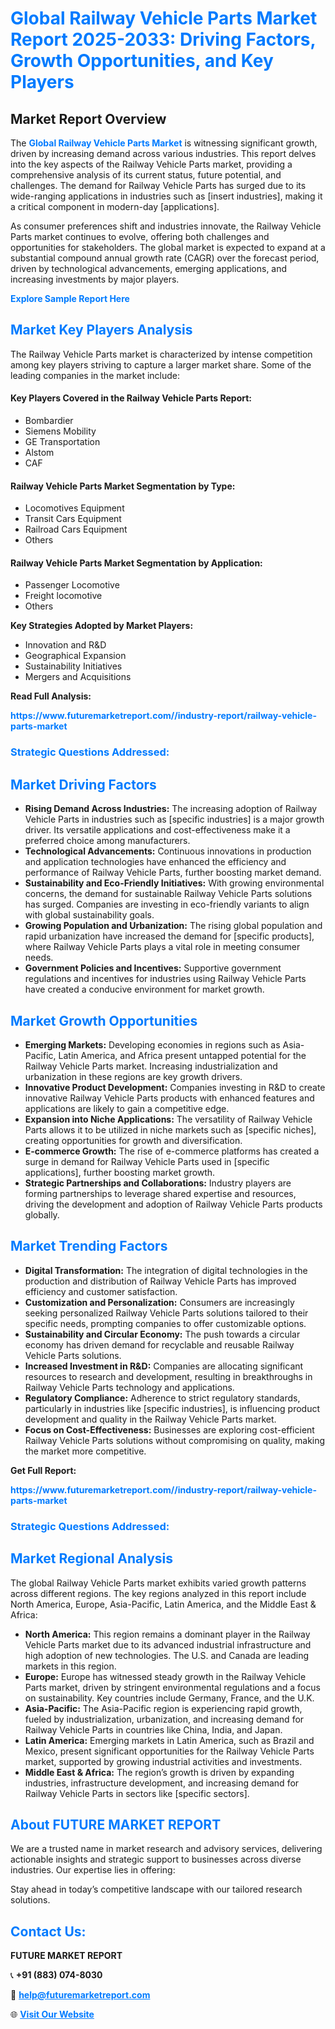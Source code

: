 <h1 style="color: #007BFF;">Global Railway Vehicle Parts Market Report 2025-2033: Driving Factors, Growth Opportunities, and Key Players</h1>

<section id="overview">
<h2>Market Report Overview</h2>
<p>The <a href="https://www.futuremarketreport.com//industry-report/railway-vehicle-parts-market" style="color: #007BFF; text-decoration: none;"><strong>Global Railway Vehicle Parts Market</strong></a> is witnessing significant growth, driven by increasing demand across various industries. This report delves into the key aspects of the Railway Vehicle Parts market, providing a comprehensive analysis of its current status, future potential, and challenges. The demand for Railway Vehicle Parts has surged due to its wide-ranging applications in industries such as [insert industries], making it a critical component in modern-day [applications].</p>
<p>As consumer preferences shift and industries innovate, the Railway Vehicle Parts market continues to evolve, offering both challenges and opportunities for stakeholders. The global market is expected to expand at a substantial compound annual growth rate (CAGR) over the forecast period, driven by technological advancements, emerging applications, and increasing investments by major players.</p>
</section>

<section id="overview">
<p><a href="https://www.futuremarketreport.com//request-sample/reportId=55435" style="color: #007BFF; text-decoration: none;"><strong>Explore Sample Report Here</strong></a></p>
</section>

<section id="key-players">
<h2 style="color: #007BFF;">Market Key Players Analysis</h2>
<p>The Railway Vehicle Parts market is characterized by intense competition among key players striving to capture a larger market share. Some of the leading companies in the market include:</p>
<h4>Key Players Covered in the Railway Vehicle Parts Report:</h4>
<ul><li>Bombardier</li><li>Siemens Mobility</li><li>GE Transportation</li><li>Alstom</li><li>CAF</li></ul>
<h4>Railway Vehicle Parts Market Segmentation by Type:</h4>
<ul><li>Locomotives Equipment</li><li>Transit Cars Equipment</li><li>Railroad Cars Equipment</li><li>Others</li></ul>

<h4>Railway Vehicle Parts Market Segmentation by Application:</h4>
<ul><li>Passenger Locomotive</li><li>Freight locomotive</li><li>Others</li></ul>
<p><strong>Key Strategies Adopted by Market Players:</strong></p>
<ul>
<li>Innovation and R&D</li>
<li>Geographical Expansion</li>
<li>Sustainability Initiatives</li>
<li>Mergers and Acquisitions</li>
</ul>
</section>

<section>
<p><strong>Read Full Analysis: </strong></p><a href="https://www.futuremarketreport.com//industry-report/railway-vehicle-parts-market" style="color: #007BFF; text-decoration: none;"><strong>https://www.futuremarketreport.com//industry-report/railway-vehicle-parts-market</strong></a>
<h3 style="color: #007BFF;">Strategic Questions Addressed:</h3>
</section>

<section id="driving-factors">
<h2 style="color: #007BFF;">Market Driving Factors</h2>
<ul>
<li><strong>Rising Demand Across Industries:</strong> The increasing adoption of Railway Vehicle Parts in industries such as [specific industries] is a major growth driver. Its versatile applications and cost-effectiveness make it a preferred choice among manufacturers.</li>
<li><strong>Technological Advancements:</strong> Continuous innovations in production and application technologies have enhanced the efficiency and performance of Railway Vehicle Parts, further boosting market demand.</li>
<li><strong>Sustainability and Eco-Friendly Initiatives:</strong> With growing environmental concerns, the demand for sustainable Railway Vehicle Parts solutions has surged. Companies are investing in eco-friendly variants to align with global sustainability goals.</li>
<li><strong>Growing Population and Urbanization:</strong> The rising global population and rapid urbanization have increased the demand for [specific products], where Railway Vehicle Parts plays a vital role in meeting consumer needs.</li>
<li><strong>Government Policies and Incentives:</strong> Supportive government regulations and incentives for industries using Railway Vehicle Parts have created a conducive environment for market growth.</li>
</ul>
</section>

<section id="growth-opportunities">
<h2 style="color: #007BFF;">Market Growth Opportunities</h2>
<ul>
<li><strong>Emerging Markets:</strong> Developing economies in regions such as Asia-Pacific, Latin America, and Africa present untapped potential for the Railway Vehicle Parts market. Increasing industrialization and urbanization in these regions are key growth drivers.</li>
<li><strong>Innovative Product Development:</strong> Companies investing in R&D to create innovative Railway Vehicle Parts products with enhanced features and applications are likely to gain a competitive edge.</li>
<li><strong>Expansion into Niche Applications:</strong> The versatility of Railway Vehicle Parts allows it to be utilized in niche markets such as [specific niches], creating opportunities for growth and diversification.</li>
<li><strong>E-commerce Growth:</strong> The rise of e-commerce platforms has created a surge in demand for Railway Vehicle Parts used in [specific applications], further boosting market growth.</li>
<li><strong>Strategic Partnerships and Collaborations:</strong> Industry players are forming partnerships to leverage shared expertise and resources, driving the development and adoption of Railway Vehicle Parts products globally.</li>
</ul>
</section>

<section id="trending-factors">
<h2 style="color: #007BFF;">Market Trending Factors</h2>
<ul>
<li><strong>Digital Transformation:</strong> The integration of digital technologies in the production and distribution of Railway Vehicle Parts has improved efficiency and customer satisfaction.</li>
<li><strong>Customization and Personalization:</strong> Consumers are increasingly seeking personalized Railway Vehicle Parts solutions tailored to their specific needs, prompting companies to offer customizable options.</li>
<li><strong>Sustainability and Circular Economy:</strong> The push towards a circular economy has driven demand for recyclable and reusable Railway Vehicle Parts solutions.</li>
<li><strong>Increased Investment in R&D:</strong> Companies are allocating significant resources to research and development, resulting in breakthroughs in Railway Vehicle Parts technology and applications.</li>
<li><strong>Regulatory Compliance:</strong> Adherence to strict regulatory standards, particularly in industries like [specific industries], is influencing product development and quality in the Railway Vehicle Parts market.</li>
<li><strong>Focus on Cost-Effectiveness:</strong> Businesses are exploring cost-efficient Railway Vehicle Parts solutions without compromising on quality, making the market more competitive.</li>
</ul>
</section>

<section>
<p><strong>Get Full Report: </strong></p><a href="https://www.futuremarketreport.com//industry-report/railway-vehicle-parts-market" style="color: #007BFF; text-decoration: none;"><strong>https://www.futuremarketreport.com//industry-report/railway-vehicle-parts-market</strong></a>
<h3 style="color: #007BFF;">Strategic Questions Addressed:</h3>
</section>


<section id="regional-analysis">
<h2 style="color: #007BFF;">Market Regional Analysis</h2>
<p>The global Railway Vehicle Parts market exhibits varied growth patterns across different regions. The key regions analyzed in this report include North America, Europe, Asia-Pacific, Latin America, and the Middle East & Africa:</p>
<ul>
<li><strong>North America:</strong> This region remains a dominant player in the Railway Vehicle Parts market due to its advanced industrial infrastructure and high adoption of new technologies. The U.S. and Canada are leading markets in this region.</li>
<li><strong>Europe:</strong> Europe has witnessed steady growth in the Railway Vehicle Parts market, driven by stringent environmental regulations and a focus on sustainability. Key countries include Germany, France, and the U.K.</li>
<li><strong>Asia-Pacific:</strong> The Asia-Pacific region is experiencing rapid growth, fueled by industrialization, urbanization, and increasing demand for Railway Vehicle Parts in countries like China, India, and Japan.</li>
<li><strong>Latin America:</strong> Emerging markets in Latin America, such as Brazil and Mexico, present significant opportunities for the Railway Vehicle Parts market, supported by growing industrial activities and investments.</li>
<li><strong>Middle East & Africa:</strong> The region’s growth is driven by expanding industries, infrastructure development, and increasing demand for Railway Vehicle Parts in sectors like [specific sectors].</li>
</ul>
</section>

<footer>
<h2 style="color: #007BFF;">About FUTURE MARKET REPORT</h2>
<p>We are a trusted name in market research and advisory services, delivering actionable insights and strategic support to businesses across diverse industries. Our expertise lies in offering:</p>

<p>Stay ahead in today’s competitive landscape with our tailored research solutions.</p>

<h2 style="color: #007BFF;">Contact Us:</h2>
<p><strong>FUTURE MARKET REPORT</strong></p>
<p>📞 <strong>+91 (883) 074-8030</strong></p>
<p>📧 <strong><a href="mailto:help@futuremarketreport.com" style="color: #007BFF;">help@futuremarketreport.com</a></strong></p>
<p>🌐 <strong><a href="https://www.futuremarketreport.com/" style="color: #007BFF;">Visit Our Website</a></strong></p>
</footer>